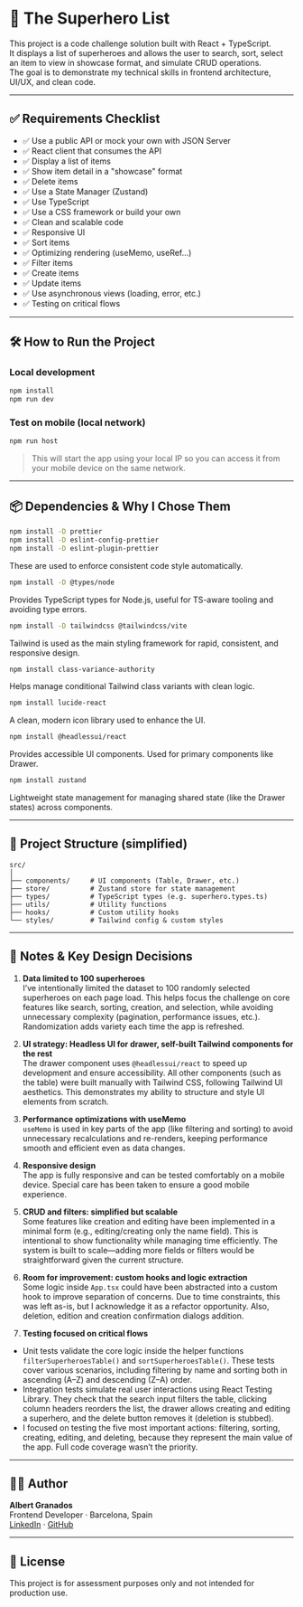 # 🦸 The Superhero List

This project is a code challenge solution built with React + TypeScript.  
It displays a list of superheroes and allows the user to search, sort, select an item to view in showcase format, and simulate CRUD operations.  
The goal is to demonstrate my technical skills in frontend architecture, UI/UX, and clean code.

---

## ✅ Requirements Checklist

- ✅ Use a public API or mock your own with JSON Server
- ✅ React client that consumes the API
- ✅ Display a list of items
- ✅ Show item detail in a "showcase" format
- ✅ Delete items
- ✅ Use a State Manager (Zustand)
- ✅ Use TypeScript
- ✅ Use a CSS framework or build your own
- ✅ Clean and scalable code
- ✅ Responsive UI
- ✅ Sort items
- ✅ Optimizing rendering (useMemo, useRef...)
- ✅ Filter items
- ✅ Create items
- ✅ Update items
- ✅ Use asynchronous views (loading, error, etc.)
- ✅ Testing on critical flows

---

## 🛠️ How to Run the Project

### Local development

```bash
npm install
npm run dev
```

### Test on mobile (local network)

```bash
npm run host
```

> This will start the app using your local IP so you can access it from your mobile device on the same network.

---

## 📦 Dependencies & Why I Chose Them

```bash
npm install -D prettier
npm install -D eslint-config-prettier
npm install -D eslint-plugin-prettier
```

These are used to enforce consistent code style automatically.

```bash
npm install -D @types/node
```

Provides TypeScript types for Node.js, useful for TS-aware tooling and avoiding type errors.

```bash
npm install -D tailwindcss @tailwindcss/vite
```

Tailwind is used as the main styling framework for rapid, consistent, and responsive design.

```bash
npm install class-variance-authority
```

Helps manage conditional Tailwind class variants with clean logic.

```bash
npm install lucide-react
```

A clean, modern icon library used to enhance the UI.

```bash
npm install @headlessui/react
```

Provides accessible UI components. Used for primary components like Drawer.

```bash
npm install zustand
```

Lightweight state management for managing shared state (like the Drawer states) across components.

---

## 📂 Project Structure (simplified)

```
src/
│
├── components/     # UI components (Table, Drawer, etc.)
├── store/          # Zustand store for state management
├── types/          # TypeScript types (e.g. superhero.types.ts)
├── utils/          # Utility functions
├── hooks/          # Custom utility hooks
└── styles/         # Tailwind config & custom styles
```

---

## 📝 Notes & Key Design Decisions

1. **Data limited to 100 superheroes**  
   I’ve intentionally limited the dataset to 100 randomly selected superheroes on each page load. This helps focus the challenge on core features like search, sorting, creation, and selection, while avoiding unnecessary complexity (pagination, performance issues, etc.). Randomization adds variety each time the app is refreshed.

2. **UI strategy: Headless UI for drawer, self-built Tailwind components for the rest**  
   The drawer component uses `@headlessui/react` to speed up development and ensure accessibility. All other components (such as the table) were built manually with Tailwind CSS, following Tailwind UI aesthetics. This demonstrates my ability to structure and style UI elements from scratch.

3. **Performance optimizations with useMemo**  
   `useMemo` is used in key parts of the app (like filtering and sorting) to avoid unnecessary recalculations and re-renders, keeping performance smooth and efficient even as data changes.

4. **Responsive design**  
   The app is fully responsive and can be tested comfortably on a mobile device. Special care has been taken to ensure a good mobile experience.

5. **CRUD and filters: simplified but scalable**  
   Some features like creation and editing have been implemented in a minimal form (e.g., editing/creating only the name field). This is intentional to show functionality while managing time efficiently. The system is built to scale—adding more fields or filters would be straightforward given the current structure.

6. **Room for improvement: custom hooks and logic extraction**  
   Some logic inside `App.tsx` could have been abstracted into a custom hook to improve separation of concerns. Due to time constraints, this was left as-is, but I acknowledge it as a refactor opportunity. Also, deletion, edition and creation confirmation dialogs addition.

7. **Testing focused on critical flows**

- Unit tests validate the core logic inside the helper functions `filterSuperheroesTable()` and `sortSuperheroesTable()`. These tests cover various scenarios, including filtering by name and sorting both in ascending (A–Z) and descending (Z–A) order.
- Integration tests simulate real user interactions using React Testing Library. They check that the search input filters the table, clicking column headers reorders the list, the drawer allows creating and editing a superhero, and the delete button removes it (deletion is stubbed).
- I focused on testing the five most important actions: filtering, sorting, creating, editing, and deleting, because they represent the main value of the app. Full code coverage wasn’t the priority.

---

## 👨‍💻 Author

**Albert Granados**  
Frontend Developer · Barcelona, Spain  
[LinkedIn](https://www.linkedin.com/in/albertgranados) · [GitHub](https://github.com/albertgranados)

---

## 📄 License

This project is for assessment purposes only and not intended for production use.
